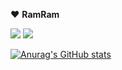 ❤️ **RamRam**

[<img src="https://img.shields.io/badge/DevBlog-181717??style=flat-square&logo=GitHub&logoColor=white">](https://gzgzg2.github.io/)
[<img src="https://img.shields.io/badge/Mail-EA4335?style=flat-square&logo=Gmail&logoColor=white">](https://mail.google.com/mail/u/0/#inbox?compose=CllgCJqXxhHZnknMrMdTtRvBfxLpbDfZmRTsmHHVRnpLhDsWdnnjQvZCRDcFTRbPxQrpCbxrqNB)

[![Anurag's GitHub stats](https://github-readme-stats.vercel.app/api?username=gzgzg2&show_icons=true&theme=dracula)](https://github.com/anuraghazra/github-readme-stats)


<!--
**gzgzg2/gzgzg2** is a ✨ _special_ ✨ repository because its `README.md` (this file) appears on your GitHub profile.

Here are some ideas to get you started:

- 🔭 I’m currently working on ...
- 🌱 I’m currently learning ...
- 👯 I’m looking to collaborate on ...
- 🤔 I’m looking for help with ...
- 💬 Ask me about ...
- 📫 How to reach me: ...
- 😄 Pronouns: ...
- ⚡ Fun fact: ...
-->
